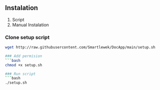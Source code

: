 ## Instalation

1. Script
2. Manual Instalation 

### Clone setup script
```bash
wget http://raw.githubusercontent.com/Smartlewek/DocApp/main/setup.sh

### Add permision
```bash
chmod +x setup.sh

### Run script
```bash
./setup.sh

